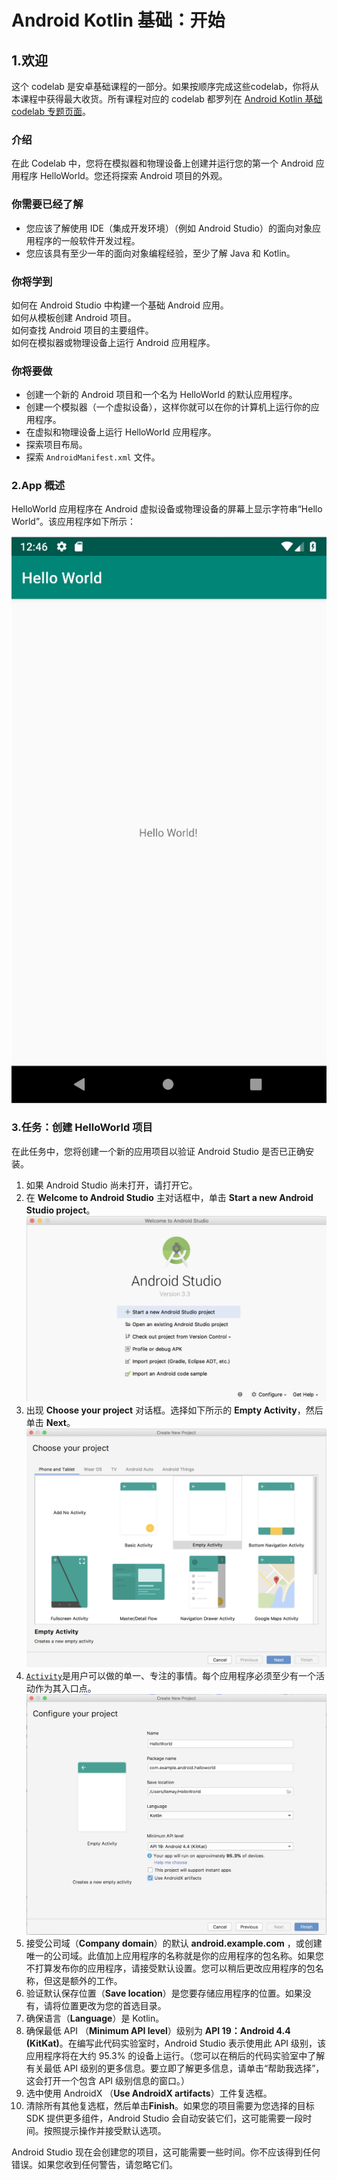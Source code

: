 # Android Kotlin 基础：开始

## 1.欢迎

这个 codelab 是安卓基础课程的一部分。如果按顺序完成这些codelab，你将从本课程中获得最大收货。所有课程对应的 codelab 都罗列在 [Android Kotlin 基础 codelab 专题页面](https://developer.android.com/courses/kotlin-android-fundamentals/overview)。

### 介绍

在此 Codelab 中，您将在模拟器和物理设备上创建并运行您的第一个 Android 应用程序 HelloWorld。您还将探索 Android 项目的外观。

### 你需要已经了解

* 您应该了解使用 IDE（集成开发环境）（例如 Android Studio）的面向对象应用程序的一般软件开发过程。
* 您应该具有至少一年的面向对象编程经验，至少了解 Java 和 Kotlin。

### 你将学到

如何在 Android Studio 中构建一个基础 Android 应用。  
如何从模板创建 Android 项目。  
如何查找 Android 项目的主要组件。  
如何在模拟器或物理设备上运行 Android 应用程序。

### 你将要做

* 创建一个新的 Android 项目和一个名为 HelloWorld 的默认应用程序。
* 创建一个模拟器（一个虚拟设备），这样你就可以在你的计算机上运行你的应用程序。
* 在虚拟和物理设备上运行 HelloWorld 应用程序。
* 探索项目布局。
* 探索 `AndroidManifest.xml` 文件。

### 2.App 概述

HelloWorld 应用程序在 Android 虚拟设备或物理设备的屏幕上显示字符串“Hello World”。该应用程序如下所示：

![](.gitbook/assets/image.png)

### 3.任务：创建 HelloWorld 项目

在此任务中，您将创建一个新的应用项目以验证 Android Studio 是否已正确安装。

1. 如果 Android Studio 尚未打开，请打开它。
2. 在 **Welcome to Android Studio** 主对话框中，单击 **Start a new Android Studio project**。 ![](.gitbook/assets/image%20%281%29.png)  
3. 出现 **Choose your project** 对话框。选择如下所示的 **Empty Activity**，然后单击 **Next**。  ![](.gitbook/assets/image%20%282%29.png) 
4. [`Activity`](https://developer.android.com/reference/android/app/Activity.html)是用户可以做的单一、专注的事情。每个应用程序必须至少有一个活动作为其入口点。  ![](.gitbook/assets/image%20%283%29.png) 
5. 接受公司域（**Company domain**）的默认 **android.example.com** ，或创建唯一的公司域。此值加上应用程序的名称就是你的应用程序的包名称。如果您不打算发布你的应用程序，请接受默认设置。您可以稍后更改应用程序的包名称，但这是额外的工作。
6. 验证默认保存位置（**Save location**）是您要存储应用程序的位置。如果没有，请将位置更改为您的首选目录。
7. 确保语言（**Language**）是 Kotlin。
8. 确保最低 API （**Minimum API level**）级别为 **API 19：Android 4.4 \(KitKat\)**。在编写此代码实验室时，Android Studio 表示使用此 API 级别，该应用程序将在大约 95.3% 的设备上运行。（您可以在稍后的代码实验室中了解有关最低 API 级别的更多信息。要立即了解更多信息，请单击“帮助我选择”，这会打开一个包含 API 级别信息的窗口。）
9. 选中使用 AndroidX （**Use AndroidX artifacts**）工件复选框。
10. 清除所有其他复选框，然后单击**Finish**。如果您的项目需要为您选择的目标 SDK 提供更多组件，Android Studio 会自动安装它们，这可能需要一段时间。按照提示操作并接受默认选项。

Android Studio 现在会创建您的项目，这可能需要一些时间。你不应该得到任何错误。如果您收到任何警告，请忽略它们。



